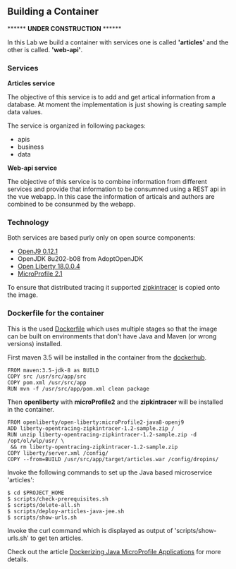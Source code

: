## Building a Container

****** **UNDER CONSTRUCTION** ******

In this Lab we build a container with services one is called **'articles'** and the other is called. **'web-api'**.

### Services

**Articles service**

The objective of this service is to add and get artical information from a database. At moment the implementation is just showing is creating sample data values.

The service is organized in following packages:
* apis
* business
* data


**Web-api service**

The objective of this service is to combine information from different services and provide that information to be consumned using a REST api in the vue webapp. In this case the information of articals and authors are combined to be consunmed by the webapp.

### Technology

Both services are based purly only on open source components:

* [OpenJ9 0.12.1](https://projects.eclipse.org/projects/technology.openj9/releases/0.12.1/review)
* OpenJDK 8u202-b08 from AdoptOpenJDK
* [Open Liberty 18.0.0.4](https://openliberty.io/downloads/)
* [MicroProfile 2.1](https://projects.eclipse.org/projects/technology.microprofile/releases/microprofile-2.1)

To ensure that distributed tracing it supported [zipkintracer](https://github.com/openzipkin/zipkin-ruby) is copied onto the image.

### Dockerfile for the container

This is the used [Dockerfile](../articles-java-jee/Dockerfile.nojava) which uses multiple stages so that the image can be built on environments that don't have Java and Maven (or wrong versions) installed.

First maven 3.5 will be installed in the container from the [dockerhub](https://hub.docker.com/_/maven/).

```
FROM maven:3.5-jdk-8 as BUILD
COPY src /usr/src/app/src
COPY pom.xml /usr/src/app
RUN mvn -f /usr/src/app/pom.xml clean package
```

Then **openliberty** with **microProfile2** and the **zipkintracer** will be installed in the container.

```
FROM openliberty/open-liberty:microProfile2-java8-openj9
ADD liberty-opentracing-zipkintracer-1.2-sample.zip /
RUN unzip liberty-opentracing-zipkintracer-1.2-sample.zip -d /opt/ol/wlp/usr/ \
 && rm liberty-opentracing-zipkintracer-1.2-sample.zip
COPY liberty/server.xml /config/
COPY --from=BUILD /usr/src/app/target/articles.war /config/dropins/
```

Invoke the following commands to set up the Java based microservice 'articles':

```
$ cd $PROJECT_HOME
$ scripts/check-prerequisites.sh
$ scripts/delete-all.sh
$ scripts/deploy-articles-java-jee.sh
$ scripts/show-urls.sh
```

Invoke the curl command which is displayed as output of 'scripts/show-urls.sh' to get ten articles.

Check out the article [Dockerizing Java MicroProfile Applications](http://heidloff.net/article/dockerizing-container-java-microprofile) for more details.


